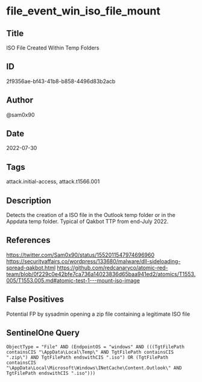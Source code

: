 # file_event_win_iso_file_mount

## Title
ISO File Created Within Temp Folders

## ID
2f9356ae-bf43-41b8-b858-4496d83b2acb

## Author
@sam0x90

## Date
2022-07-30

## Tags
attack.initial-access, attack.t1566.001

## Description
Detects the creation of a ISO file in the Outlook temp folder or in the Appdata temp folder. Typical of Qakbot TTP from end-July 2022.

## References
https://twitter.com/Sam0x90/status/1552011547974696960
https://securityaffairs.co/wordpress/133680/malware/dll-sideloading-spread-qakbot.html
https://github.com/redcanaryco/atomic-red-team/blob/0f229c0e42bfe7ca736a14023836d65baa941ed2/atomics/T1553.005/T1553.005.md#atomic-test-1---mount-iso-image

## False Positives
Potential FP by sysadmin opening a zip file containing a legitimate ISO file

## SentinelOne Query
```
ObjectType = "File" AND (EndpointOS = "windows" AND (((TgtFilePath containsCIS "\AppData\Local\Temp\" AND TgtFilePath containsCIS ".zip\") AND TgtFilePath endswithCIS ".iso") OR (TgtFilePath containsCIS "\AppData\Local\Microsoft\Windows\INetCache\Content.Outlook\" AND TgtFilePath endswithCIS ".iso")))

```